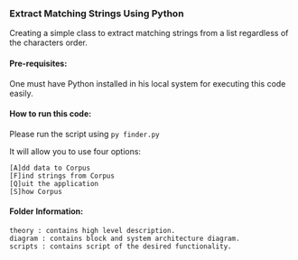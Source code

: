 ### Extract Matching Strings Using Python

Creating a simple class to extract matching strings from a list regardless of the characters order.

#### Pre-requisites:
One must have Python installed in his local system for executing this code easily. 

#### How to run this code:
Please run the script using 
```py finder.py```

It will allow you to use four options: 

```
[A]dd data to Corpus 
[F]ind strings from Corpus
[Q]uit the application
[S]how Corpus
```

#### Folder Information:
```
theory : contains high level description.
diagram : contains block and system architecture diagram.
scripts : contains script of the desired functionality.
```